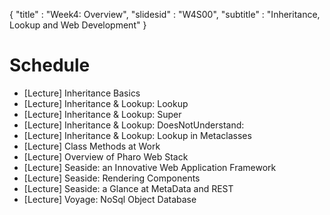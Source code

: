 {"title" : "Week4: Overview","slidesid" : "W4S00","subtitle" : "Inheritance, Lookup and Web Development"}# Schedule- \[Lecture\] Inheritance Basics - \[Lecture\] Inheritance & Lookup: Lookup- \[Lecture\] Inheritance & Lookup: Super- \[Lecture\] Inheritance & Lookup: DoesNotUnderstand:- \[Lecture\] Inheritance & Lookup: Lookup in Metaclasses- \[Lecture\] Class Methods at Work- \[Lecture\] Overview of Pharo Web Stack- \[Lecture\] Seaside: an Innovative Web Application Framework- \[Lecture\] Seaside: Rendering Components- \[Lecture\] Seaside: a Glance at MetaData and REST- \[Lecture\] Voyage: NoSql Object Database